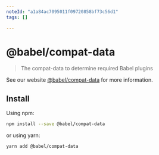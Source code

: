 ```yaml
---
noteId: "a1a84ac7095011f09720858bf73c56d1"
tags: []

---
```


# @babel/compat-data

> The compat-data to determine required Babel plugins

See our website [@babel/compat-data](https://babeljs.io/docs/babel-compat-data) for more information.

## Install

Using npm:

```sh
npm install --save @babel/compat-data
```

or using yarn:

```sh
yarn add @babel/compat-data
```
